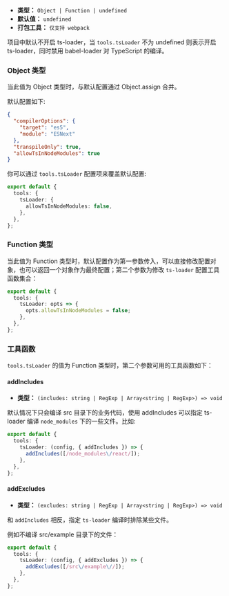 - **类型：** `Object | Function | undefined`
- **默认值：** `undefined`
- **打包工具：** `仅支持 webpack`

项目中默认不开启 ts-loader，当 `tools.tsLoader` 不为 undefined 则表示开启 ts-loader，同时禁用 babel-loader 对 TypeScript 的编译。

### Object 类型

当此值为 Object 类型时，与默认配置通过 Object.assign 合并。

默认配置如下:

```json
{
  "compilerOptions": {
    "target": "es5",
    "module": "ESNext"
  },
  "transpileOnly": true,
  "allowTsInNodeModules": true
}
```

你可以通过 `tools.tsLoader` 配置项来覆盖默认配置:

```ts
export default {
  tools: {
    tsLoader: {
      allowTsInNodeModules: false,
    },
  },
};
```

### Function 类型

当此值为 Function 类型时，默认配置作为第一参数传入，可以直接修改配置对象，也可以返回一个对象作为最终配置；第二个参数为修改 `ts-loader` 配置工具函数集合：

```ts
export default {
  tools: {
    tsLoader: opts => {
      opts.allowTsInNodeModules = false;
    },
  },
};
```

### 工具函数

`tools.tsLoader` 的值为 Function 类型时，第二个参数可用的工具函数如下：

#### addIncludes

- **类型：** `(includes: string | RegExp | Array<string | RegExp>) => void`

默认情况下只会编译 src 目录下的业务代码，使用 addIncludes 可以指定 ts-loader 编译 `node_modules` 下的一些文件。比如:

```ts
export default {
  tools: {
    tsLoader: (config, { addIncludes }) => {
      addIncludes([/node_modules\/react/]);
    },
  },
};
```

#### addExcludes

- **类型：** `(excludes: string | RegExp | Array<string | RegExp>) => void`

和 `addIncludes` 相反，指定 `ts-loader` 编译时排除某些文件。

例如不编译 src/example 目录下的文件：

```ts
export default {
  tools: {
    tsLoader: (config, { addExcludes }) => {
      addExcludes([/src\/example\//]);
    },
  },
};
```
